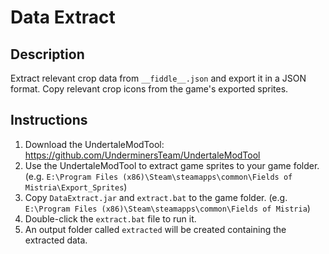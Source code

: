 # Data Extract

## Description
Extract relevant crop data from `__fiddle__.json` and export it in a JSON format. Copy relevant crop icons from the game's exported sprites.

## Instructions
1) Download the UndertaleModTool: https://github.com/UnderminersTeam/UndertaleModTool
2) Use the UndertaleModTool to extract game sprites to your game folder. (e.g. `E:\Program Files (x86)\Steam\steamapps\common\Fields of Mistria\Export_Sprites`)
3) Copy `DataExtract.jar` and `extract.bat` to the game folder. (e.g. `E:\Program Files (x86)\Steam\steamapps\common\Fields of Mistria`)
4) Double-click the `extract.bat` file to run it.
5) An output folder called `extracted` will be created containing the extracted data.
